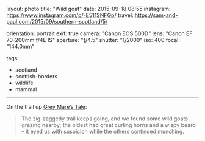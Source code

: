 layout: photo
title: "Wild goat"
date: 2015-09-18 08:55
instagram: https://www.instagram.com/p/-E511SNFGp/
travel: https://sam-and-paul.com/2015/09/southern-scotland/5/

orientation: portrait
exif: true
camera: "Canon EOS 500D"
lens: "Canon EF 70-200mm f/4L IS"
aperture: "ƒ/4.5"
shutter: "1/2000"
iso: 400
focal: "144.0mm"

tags:
  - scotland
  - scottish-borders
  - wildlife
  - mammal
---

On the trail up [Grey Mare’s Tale](https://sam-and-paul.com/2015/09/southern-scotland/5/):

> The zig-zaggedy trail keeps going, and we found some wild goats grazing nearby; the oldest had great curling horns and a wispy beard – it eyed us with suspicion while the others continued munching.
